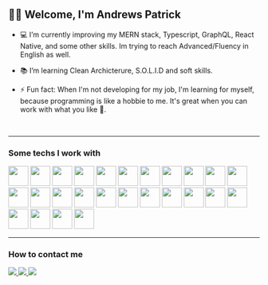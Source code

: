 ## 🖖🏼 Welcome, I'm Andrews Patrick

- 💻 I’m currently improving my MERN stack, Typescript, GraphQL, React Native, and some other skills. Im trying to reach Advanced/Fluency in English as well.

- 📚 I’m learning Clean Archicterure, S.O.L.I.D and soft skills.

- ⚡ Fun fact: When I'm not developing for my job, I'm learning for myself, because programming is like a hobbie to me. It's great when you can work with what you like 🎉.

<br />
<hr/>

### Some techs I work with

<div style="display: inline-block">
  <img src="https://cdn.jsdelivr.net/gh/devicons/devicon/icons/visualstudio/visualstudio-plain.svg"  width="40" height="40"/>  
  <img src="https://cdn.jsdelivr.net/gh/devicons/devicon/icons/babel/babel-original.svg"  width="40" height="40"/>
  <img src="https://cdn.jsdelivr.net/gh/devicons/devicon/icons/html5/html5-original-wordmark.svg"  width="40" height="40"/>
  <img src="https://cdn.jsdelivr.net/gh/devicons/devicon/icons/css3/css3-original-wordmark.svg" width="40" height="40" />
  <img src="https://cdn.jsdelivr.net/gh/devicons/devicon/icons/javascript/javascript-original.svg" width="40" height="40"/>  
  <img src="https://cdn.jsdelivr.net/gh/devicons/devicon/icons/typescript/typescript-original.svg" width="40" height="40" />
  <img src="https://cdn.jsdelivr.net/gh/devicons/devicon/icons/react/react-original-wordmark.svg"  width="40" height="40"/>
  <img src="https://cdn.jsdelivr.net/gh/devicons/devicon/icons/redux/redux-original.svg"  width="40" height="40"/>
  <img src="https://cdn.jsdelivr.net/gh/devicons/devicon/icons/nextjs/nextjs-original-wordmark.svg"  width="40" height="40"/>
  <img src="https://cdn.jsdelivr.net/gh/devicons/devicon/icons/nodejs/nodejs-plain-wordmark.svg"  width="40" height="40"/>   
  <img src="https://cdn.jsdelivr.net/gh/devicons/devicon/icons/nestjs/nestjs-plain-wordmark.svg"  width="40" height="40" />
  <img src="https://cdn.jsdelivr.net/gh/devicons/devicon/icons/sequelize/sequelize-original.svg"  width="40" height="40"/>
  <img src="https://cdn.jsdelivr.net/gh/devicons/devicon/icons/mongodb/mongodb-original.svg"  width="40" height="40"/>
  <img src="https://cdn.jsdelivr.net/gh/devicons/devicon/icons/postgresql/postgresql-original-wordmark.svg"  width="40" height="40"/>
  <img src="https://cdn.jsdelivr.net/gh/devicons/devicon/icons/mysql/mysql-original-wordmark.svg"  width="40" height="40"/>  
  <img src="https://cdn.jsdelivr.net/gh/devicons/devicon/icons/jest/jest-plain.svg"  width="40" height="40"/>
  <img src="https://cdn.jsdelivr.net/gh/devicons/devicon/icons/git/git-plain-wordmark.svg"  width="40" height="40"/>
  <img src="https://cdn.jsdelivr.net/gh/devicons/devicon/icons/github/github-original.svg"  width="40" height="40"/>
  <img src="https://cdn.jsdelivr.net/gh/devicons/devicon/icons/graphql/graphql-plain-wordmark.svg"  width="40" height="40"/>    
  <img src="https://cdn.jsdelivr.net/gh/devicons/devicon/icons/sass/sass-original.svg"  width="40" height="40"/>
  <img src="https://cdn.jsdelivr.net/gh/devicons/devicon/icons/bootstrap/bootstrap-plain-wordmark.svg"  width="40" height="40"/>   
  <img src="https://cdn.jsdelivr.net/gh/devicons/devicon/icons/materialui/materialui-original.svg"  width="40" height="40"/>    
  <img src="https://cdn.jsdelivr.net/gh/devicons/devicon/icons/heroku/heroku-plain-wordmark.svg"  width="40" height="40"/>
  <img src="https://cdn.jsdelivr.net/gh/devicons/devicon/icons/mocha/mocha-plain.svg"  width="40" height="40"/>  
  <img src="https://cdn.jsdelivr.net/gh/devicons/devicon/icons/jquery/jquery-plain-wordmark.svg"  width="40" height="40"/>    
  <img src="https://cdn.jsdelivr.net/gh/devicons/devicon/icons/linux/linux-original.svg"  width="40" height="40"/>      
  
</div>

<br />
<hr />


### How to contact me
<div>
  <a href="https://mail.google.com/mail/?view=cm&fs=1&to=developer.andrews@gmail.com&su=See%20you%20in%20Github&body=I%20want%20to%20hire%20you" target="_blank">
    <img src="https://img.shields.io/badge/Gmail-D14836?style=for-the-badge&logo=gmail&logoColor=white"/>
  </a>
  <a href="https://api.whatsapp.com/send?phone=5551999249389&text=Hey!%20I%20want%20to%20hire%20you" target="_blank">
    <img src="https://img.shields.io/badge/WhatsApp-25D366?style=for-the-badge&logo=whatsapp&logoColor=white"/>
  </a>
  <a href="https://www.instagram.com/andrews_patrick_" target="_blank">
    <img src="https://img.shields.io/badge/Instagram-E4405F?style=for-the-badge&logo=instagram&logoColor=white"/>  
  </a>
</div>

<br />
<br />
